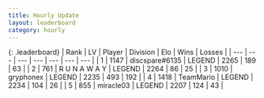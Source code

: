 ```yaml
---
title: Hourly Update
layout: leaderboard
category: hourly
---
```


{: .leaderboard}
| Rank | LV | Player | Division | Elo | Wins | Losses |
| --- | --- | --- | --- | --- | --- | --- |
| <span data-change="1">1</span> | 1147 | <span title="ID: 203132">discspare#6135</span> | LEGEND | <span data-change="3">2265</span> | <span data-change="1">189</span> | <span data-change="0">63</span> |
| <span data-change="-1">2</span> | 761 | <span title="ID: 66144">R U N A W A Y</span> | LEGEND | <span data-change="0">2264</span> | <span data-change="0">86</span> | <span data-change="0">25</span> |
| <span data-change="1">3</span> | 1010 | <span title="ID: 315148">gryphonex</span> | LEGEND | <span data-change="3">2235</span> | <span data-change="1">493</span> | <span data-change="0">192</span> |
| <span data-change="-1">4</span> | 1418 | <span title="ID: 164871">TeamMario</span> | LEGEND | <span data-change="0">2234</span> | <span data-change="0">104</span> | <span data-change="0">26</span> |
| <span data-change="0">5</span> | 855 | <span title="ID: 416373">miracle03</span> | LEGEND | <span data-change="0">2207</span> | <span data-change="0">124</span> | <span data-change="0">43</span> |